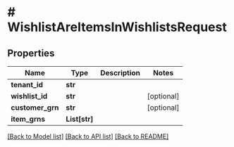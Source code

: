 # # WishlistAreItemsInWishlistsRequest


## Properties 


Name | Type | Description | Notes
------------ | ------------- | ------------- | -------------
**tenant_id**| **str** |   |
**wishlist_id**| **str** |   | [optional]
**customer_grn**| **str** |   | [optional]
**item_grns**| **List[str]** |   |


[[Back to Model list]](../../README.md#models) [[Back to API list]](../../README.md#endpoints) [[Back to README]](../../README.md)


